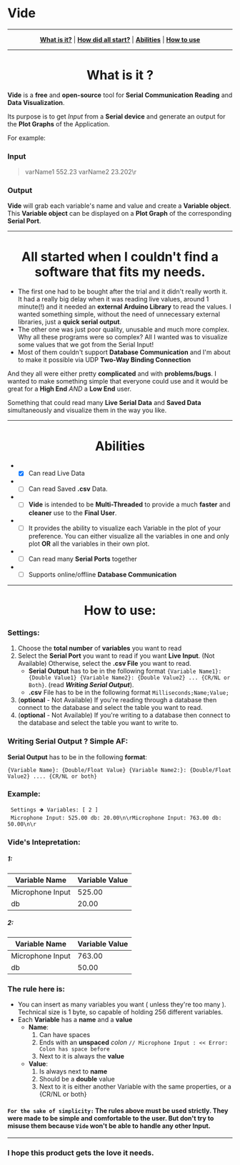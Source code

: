 # Vide
-----

<p align="center">
    <a href="https://github.com/general656/Vide/blob/master/README.md#what-is-it-"><b>What is it?</b></a> | 
    <a href="https://github.com/general656/Vide/blob/master/README.md#all-started-when-i-couldnt-find-a-software-that-fits-my-needs"><b>How did all start?</b></a> |
    <a href="https://github.com/general656/Vide/blob/master/README.md#abilities"><b>Abilities</b></a> |
    <a href="https://github.com/general656/Vide/blob/master/README.md#how-to-use"><b>How to use</b></a>
</p>

----
## <h1 align="center">What is it ?</h1>
**Vide** is a **free** and **open-source** tool for **Serial Communication Reading** and **Data Visualization**. 

Its purpose is to get _Input_ from a **Serial device** and generate an output for the **Plot Graphs** of the Application.

For example:
### Input
> varName1 552.23 varName2 23.202\r
### Output
**Vide** will grab each variable's name and value and create a **Variable object**. This **Variable object** can be displayed on a **Plot Graph** of the corresponding **Serial Port**.

---------------

## <h1 align="center">All started when I couldn't find a software that fits my needs.</h1>
* The first one had to be bought after the trial and it didn't really worth it. It had a really big delay when it was reading live values, around 1 minute(!) and it needed an **external Arduino Library** to read the values. I wanted something simple, without the need of unnecessary external libraries, just a **quick serial output**.
* The other one was just poor quality, unusable and much more complex. Why all these programs were so complex? All I wanted was to visualize some values that we got from the Serial Input!
* Most of them couldn't support **Database Communication** and I'm about to make it possible via UDP **Two-Way Binding Connection** 

And they all were either pretty **complicated** and with **problems/bugs**. I wanted to make something simple that everyone could use and it would be great for a **High End** *AND* a **Low End** user. 

Something that could read many **Live Serial Data** and **Saved Data** simultaneously and visualize them in the way you like.

---------
## <h1 align="center">Abilities</h1>

* - [x] Can read Live Data
* - [ ] Can read Saved **.csv** Data.
* - [ ] **Vide** is intended to be **Multi-Threaded** to provide a much **faster** and **cleaner** use to the **Final User**. 
* - [ ] It provides the ability to visualize each Variable in the plot of your preference. You can either visualize all the variables in one and only plot **OR** all the variables in their own plot.
* - [ ] Can read many **Serial Ports** together
* - [ ] Supports online/offline **Database Communication**

---------
## <h1 align="center">How to use:</h1>

### Settings:
1. Choose the **total number** of **variables** you want to read
1. Select the **Serial Port** you want to read if you want **Live Input**. (Not Available) Otherwise, select the **.csv File** you want to read.
    * **Serial Output** has to be in the following format `{Variable Name1}: {Double Value1} {Variable Name2}: {Double Value2} ... {CR/NL or Both}`. (read **_Writing Serial Output_**).
    * **.csv** File has to be in the following format `Milliseconds;Name;Value;`
1. (**optional** - Not Available) If you're reading through a database then connect to the database and select the table you want to read.
1. (**optional** - Not Available) If you're writing to a database then connect to the database and select the table you want to write to.

### Writing Serial Output ? Simple AF:

**Serial Output** has to be in the following **format**:
```
{Variable Name}: {Double/Float Value} {Variable Name2:}: {Double/Float Value2} .... {CR/NL or both}
```

### Example:
```
 Settings 🡺 Variables: [ 2 ]
 Microphone Input: 525.00 db: 20.00\n\rMicrophone Input: 763.00 db: 50.00\n\r
```

### Vide's Intepretation:
##### 1:
Variable Name | Variable Value |
--------------|----------------|
Microphone Input | 525.00
db | 20.00

##### 2:
Variable Name | Variable Value |
--------------|----------------|
Microphone Input | 763.00
db | 50.00

### The rule here is:
* You can insert as many variables you want ( unless they're too many ). Technical size is 1 byte, so capable of holding 256 different variables.
* Each **Variable** has a **name** and a **value**
  * **Name**: 
    1. Can have spaces
    1. Ends with an **unspaced** *colon* `// Microphone Input : << Error: Colon has space before`
    1. Next to it is always the **value**
  * **Value**:
    1. Is always next to **name**
    1. Should be a **double** value
    1. Next to it is either another Variable with the same properties, or a {CR/NL or both}

#### `For the sake of simplicity:` The rules above must be used strictly. They were made to be simple and comfortable to the user. But don't try to misuse them because `Vide` won't be able to handle any other Input. 

---------
### I hope this product gets the love it needs.
